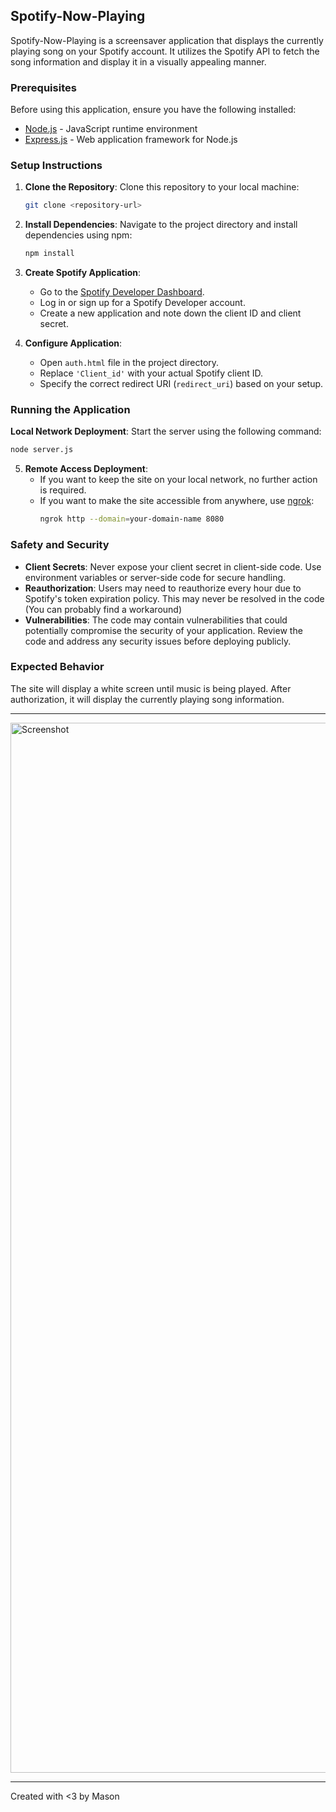 ## Spotify-Now-Playing

Spotify-Now-Playing is a screensaver application that displays the currently playing song on your Spotify account. It utilizes the Spotify API to fetch the song information and display it in a visually appealing manner.

### Prerequisites

Before using this application, ensure you have the following installed:

- [Node.js](https://nodejs.org) - JavaScript runtime environment
- [Express.js](https://expressjs.com/) - Web application framework for Node.js

### Setup Instructions

1. **Clone the Repository**: Clone this repository to your local machine:
   ```bash
   git clone <repository-url>
   ```

2. **Install Dependencies**: Navigate to the project directory and install dependencies using npm:
   ```bash
   npm install
   ```

3. **Create Spotify Application**:
   - Go to the [Spotify Developer Dashboard](https://developer.spotify.com/dashboard/applications).
   - Log in or sign up for a Spotify Developer account.
   - Create a new application and note down the client ID and client secret.

4. **Configure Application**:
   - Open `auth.html` file in the project directory.
   - Replace `'Client_id'` with your actual Spotify client ID.
   - Specify the correct redirect URI (`redirect_uri`) based on your setup.

### Running the Application

 **Local Network Deployment**: Start the server using the following command:
  ```bash
  node server.js
  ```

5. **Remote Access Deployment**:
   - If you want to keep the site on your local network, no further action is required.
   - If you want to make the site accessible from anywhere, use [ngrok](https://ngrok.com/):
     ```bash
     ngrok http --domain=your-domain-name 8080
     ```

### Safety and Security

- **Client Secrets**: Never expose your client secret in client-side code. Use environment variables or server-side code for secure handling.
- **Reauthorization**: Users may need to reauthorize every hour due to Spotify's token expiration policy. This may never be resolved in the code (You can probably find a workaround)
- **Vulnerabilities**: The code may contain vulnerabilities that could potentially compromise the security of your application. Review the code and address any security issues before deploying publicly.

### Expected Behavior

The site will display a white screen until music is being played. After authorization, it will display the currently playing song information.

---

<img width="1680" alt="Screenshot" src="https://github.com/11ason/Spotify-Now-Playing/assets/146950994/2d4e8cdc-a574-4f6f-802a-7081d92c56a4">


---
Created with <3 by Mason
